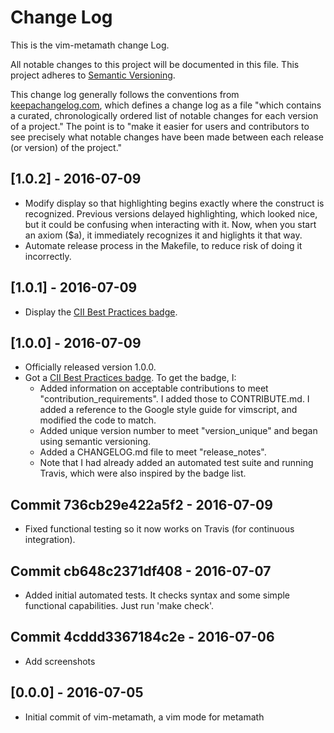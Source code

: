 # Change Log

This is the vim-metamath change Log.

All notable changes to this project will be documented in this file.
This project adheres to [Semantic Versioning](http://semver.org/).

This change log generally follows the conventions from
[keepachangelog.com](http://keepachangelog.com/), which defines
a change log as a file
"which contains a curated, chronologically ordered list
of notable changes for each version of a project."
The point is to "make it easier for users and contributors
to see precisely what notable changes have been made between
each release (or version) of the project."

## [1.0.2] - 2016-07-09

- Modify display so that highlighting begins exactly where the
  construct is recognized.  Previous versions delayed highlighting,
  which looked nice, but it could be confusing when interacting with it.
  Now, when you start an axiom ($a), it immediately recognizes it
  and higlights it that way.
- Automate release process in the Makefile, to reduce risk of doing it
  incorrectly.

## [1.0.1] - 2016-07-09

- Display the [CII Best Practices badge](https://bestpractices.coreinfrastructure.org/projects/240).

## [1.0.0] - 2016-07-09

- Officially released version 1.0.0.
- Got a [CII Best Practices badge](https://bestpractices.coreinfrastructure.org/projects/240). To get the badge, I:
  - Added information on acceptable contributions to meet
    "contribution_requirements".
    I added those to CONTRIBUTE.md.  I added a reference to the
    Google style guide for vimscript, and modified the code to match.
  - Added unique version number to meet "version_unique" and began using
    semantic versioning.
  - Added a CHANGELOG.md file to meet "release_notes".
  - Note that I had already added an automated test suite and running
    Travis, which were also inspired by the badge list.

## Commit 736cb29e422a5f2 - 2016-07-09

- Fixed functional testing so it now works on Travis
  (for continuous integration).

## Commit cb648c2371df408 - 2016-07-07

- Added initial automated tests.  It checks syntax and some simple
  functional capabilities. Just run 'make check'.

## Commit 4cddd3367184c2e - 2016-07-06

- Add screenshots


## [0.0.0] - 2016-07-05

- Initial commit of vim-metamath, a vim mode for metamath

